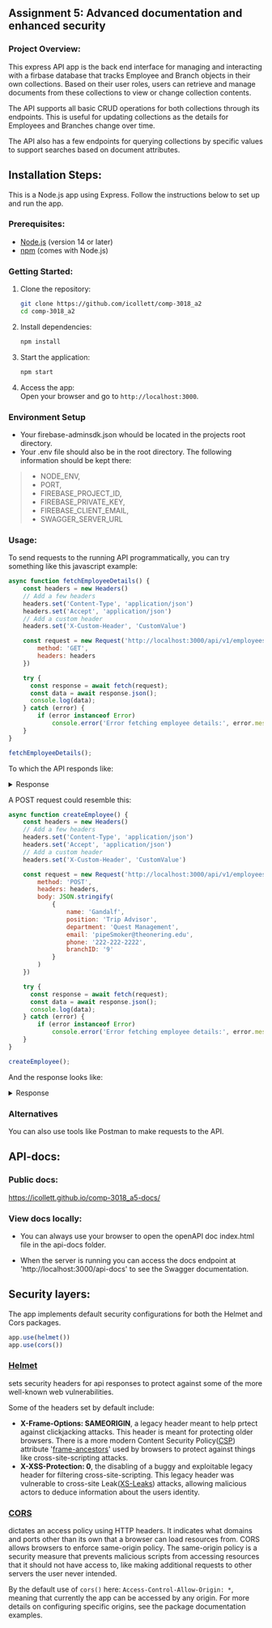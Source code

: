 ## Assignment 5: Advanced documentation and enhanced security

### Project Overview:
This express API app is the back end interface for managing and interacting with a firbase database that tracks Employee and Branch objects in their own collections. Based on their user roles, users can retrieve and manage documents from these collections to view or change collection contents.

The API supports all basic CRUD operations for both collections through its endpoints. This is useful for updating collections as the details for Employees and Branches change over time.

The API also has a few endpoints for querying collections by specific values to support searches based on document attributes.

## Installation Steps:
This is a Node.js app using Express. Follow the instructions below to set up and run the app.
### Prerequisites:
- [Node.js](https://nodejs.org/) (version 14 or later)
- [npm](https://www.npmjs.com/) (comes with Node.js)

### Getting Started:
1. Clone the repository:
   ```bash
   git clone https://github.com/icollett/comp-3018_a2
   cd comp-3018_a2
   ```

2. Install dependencies:
   ```bash
   npm install
   ```

3. Start the application:
   ```bash
   npm start
   ```

4. Access the app:  
   Open your browser and go to `http://localhost:3000`.

### Environment Setup
- Your firebase-adminsdk.json whould be located in the projects root directory.
- Your .env file should also be in the root directory. The following information should be kept there:
> - NODE_ENV,
> - PORT,
> - FIREBASE_PROJECT_ID,
> - FIREBASE_PRIVATE_KEY,
> - FIREBASE_CLIENT_EMAIL,
>- SWAGGER_SERVER_URL

### Usage:
To send requests to the running API programmatically, you can try something like this javascript example:
```js client
async function fetchEmployeeDetails() {
    const headers = new Headers()
    // Add a few headers
    headers.set('Content-Type', 'application/json')
    headers.set('Accept', 'application/json')
    // Add a custom header
    headers.set('X-Custom-Header', 'CustomValue')

    const request = new Request('http://localhost:3000/api/v1/employees/', {
        method: 'GET',
        headers: headers
    })

    try {
      const response = await fetch(request);
      const data = await response.json();
      console.log(data);
    } catch (error) {
        if (error instanceof Error)
            console.error('Error fetching employee details:', error.message);
    }
}

fetchEmployeeDetails();
```
To which the API responds like:
<details>
  <summary>
    Response
  </summary>

  ```json
  {
  status: 'success',
  data: [
    {
      id: '6Uc3STsgBX5JVr831NhD',
      name: 'Michael Brown',
      position: 'Teller',
      department: 'Operations',
      email: 'michael.brown@pixell-river.com',
      phone: '204-555-0187',
      branchID: '3'
    },
    {
      id: '6hS3WfE1YzyG6F5N4Yap',
      name: 'Alice Johnson',
      position: 'Branch Manager',
      department: 'Management',
      email: 'alice.johnson@pixell-river.com',
      phone: '604-555-0148',
      branchID: '1'
    },
    {
      id: 'ERtNOzLjNQ94i0UiZkAF',
      name: 'Maria Garcia',
      position: 'Loan Officer',
      department: 'Loans',
      email: 'maria.garcia@pixell-river.com',
      phone: '204-555-0193',
      branchID: '3'
    }
  ],
  message: 'Employees Retrieved'
}

```
</details>

A POST request could resemble this:

```js client
async function createEmployee() {
    const headers = new Headers()
    // Add a few headers
    headers.set('Content-Type', 'application/json')
    headers.set('Accept', 'application/json')
    // Add a custom header
    headers.set('X-Custom-Header', 'CustomValue')

    const request = new Request('http://localhost:3000/api/v1/employees/', {
        method: 'POST',
        headers: headers,
        body: JSON.stringify(
            {
                name: 'Gandalf',
                position: 'Trip Advisor',
                department: 'Quest Management',
                email: 'pipeSmoker@theonering.edu',
                phone: '222-222-2222',
                branchID: '9'
            }
        )
    })

    try {
      const response = await fetch(request);
      const data = await response.json();
      console.log(data);
    } catch (error) {
        if (error instanceof Error)
            console.error('Error fetching employee details:', error.message);
    }
}

createEmployee();
```

And the response looks like:
<details>
  <summary>
    Response
  </summary>

  ```json
  {
  status: 'success',
  data: {
    id: 'VLaUtvqMTs4FAHmDb2Jm',
    name: 'Gandalf',
    position: 'Trip Advisor',
    department: 'Quest Management',
    email: 'pipeSmoker@theonering.edu',
    phone: '222-222-2222',
    branchID: '9'
  },
  message: 'Employee created'
}

```
</details>

### Alternatives
You can also use tools like Postman to make requests to the API.

## API-docs:
### Public docs:
https://icollett.github.io/comp-3018_a5-docs/

### View docs locally:
- You can always use your browser to open the openAPI doc index.html file in the api-docs folder.

- When the server is running you can access the docs endpoint at 'http://localhost:3000/api-docs' to see the Swagger documentation.

## Security layers:

The app implements default security configurations for both the Helmet and Cors packages.
```js client
app.use(helmet())
app.use(cors())
```
### [Helmet](https://www.npmjs.com/package/helmet)
sets security headers for api responses to protect against some of the more well-known web vulnerabilities.

Some of the headers set by default include:
- **X-Frame-Options: SAMEORIGIN**, a legacy header meant to help prtect against clickjacking attacks. This header is meant for protecting older browsers. There is a more modern Content Security Policy([CSP](https://developer.mozilla.org/en-US/docs/Web/HTTP/Guides/CSP)) attribute '[frame-ancestors](https://developer.mozilla.org/en-US/docs/Web/HTTP/Reference/Headers/Content-Security-Policy/frame-ancestors)' used by browsers to protect against things like cross-site-scripting attacks.
- **X-XSS-Protection: 0**, the disabling of a buggy and exploitable legacy header for filtering cross-site-scripting. This legacy header was vulnerable to cross-site Leak([XS-Leaks](https://cybercx.com/blog/cross-site-leaks-attacks/)) attacks, allowing malicious actors to deduce information about the users identity.

### [CORS](https://www.npmjs.com/package/cors#cors)

dictates an access policy using HTTP headers. It indicates what domains and ports other than its own that a browser can load resources from. CORS allows browsers to enforce same-origin policy. The same-origin policy is a security measure that prevents malicious scripts from accessing resources that it should not have access to, like making additional requests to other servers the user never intended.

By the default use of `cors()` here: `Access-Control-Allow-Origin: *`, meaning that currently the app can be accessed by any origin. For more details on configuring specific origins, see the package documentation examples.